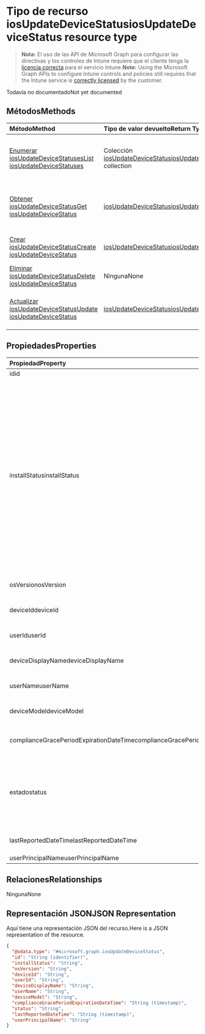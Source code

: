 # <a name="iosupdatedevicestatus-resource-type"></a><span data-ttu-id="285ef-101">Tipo de recurso iosUpdateDeviceStatus</span><span class="sxs-lookup"><span data-stu-id="285ef-101">iosUpdateDeviceStatus resource type</span></span>

> <span data-ttu-id="285ef-102">**Nota:** El uso de las API de Microsoft Graph para configurar las directivas y los controles de Intune requiere que el cliente tenga la [licencia correcta](https://go.microsoft.com/fwlink/?linkid=839381) para el servicio Intune.</span><span class="sxs-lookup"><span data-stu-id="285ef-102">**Note:** Using the Microsoft Graph APIs to configure Intune controls and policies still requires that the Intune service is [correctly licensed](https://go.microsoft.com/fwlink/?linkid=839381) by the customer.</span></span>

<span data-ttu-id="285ef-103">Todavía no documentado</span><span class="sxs-lookup"><span data-stu-id="285ef-103">Not yet documented</span></span>
## <a name="methods"></a><span data-ttu-id="285ef-104">Métodos</span><span class="sxs-lookup"><span data-stu-id="285ef-104">Methods</span></span>
|<span data-ttu-id="285ef-105">Método</span><span class="sxs-lookup"><span data-stu-id="285ef-105">Method</span></span>|<span data-ttu-id="285ef-106">Tipo de valor devuelto</span><span class="sxs-lookup"><span data-stu-id="285ef-106">Return Type</span></span>|<span data-ttu-id="285ef-107">Descripción</span><span class="sxs-lookup"><span data-stu-id="285ef-107">Description</span></span>|
|:---|:---|:---|
|[<span data-ttu-id="285ef-108">Enumerar iosUpdateDeviceStatuses</span><span class="sxs-lookup"><span data-stu-id="285ef-108">List iosUpdateDeviceStatuses</span></span>](../api/intune_deviceconfig_iosupdatedevicestatus_list.md)|<span data-ttu-id="285ef-109">Colección [iosUpdateDeviceStatus](../resources/intune_deviceconfig_iosupdatedevicestatus.md)</span><span class="sxs-lookup"><span data-stu-id="285ef-109">[iosUpdateDeviceStatus](../resources/intune_deviceconfig_iosupdatedevicestatus.md) collection</span></span>|<span data-ttu-id="285ef-110">Enumere las propiedades y las relaciones de los objetos [iosUpdateDeviceStatus](../resources/intune_deviceconfig_iosupdatedevicestatus.md).</span><span class="sxs-lookup"><span data-stu-id="285ef-110">List properties and relationships of the [iosUpdateDeviceStatus](../resources/intune_deviceconfig_iosupdatedevicestatus.md) objects.</span></span>|
|[<span data-ttu-id="285ef-111">Obtener iosUpdateDeviceStatus</span><span class="sxs-lookup"><span data-stu-id="285ef-111">Get iosUpdateDeviceStatus</span></span>](../api/intune_deviceconfig_iosupdatedevicestatus_get.md)|[<span data-ttu-id="285ef-112">iosUpdateDeviceStatus</span><span class="sxs-lookup"><span data-stu-id="285ef-112">iosUpdateDeviceStatus</span></span>](../resources/intune_deviceconfig_iosupdatedevicestatus.md)|<span data-ttu-id="285ef-113">Lea las propiedades y las relaciones del objeto [iosUpdateDeviceStatus](../resources/intune_deviceconfig_iosupdatedevicestatus.md).</span><span class="sxs-lookup"><span data-stu-id="285ef-113">Read properties and relationships of the [iosUpdateDeviceStatus](../resources/intune_deviceconfig_iosupdatedevicestatus.md) object.</span></span>|
|[<span data-ttu-id="285ef-114">Crear iosUpdateDeviceStatus</span><span class="sxs-lookup"><span data-stu-id="285ef-114">Create iosUpdateDeviceStatus</span></span>](../api/intune_deviceconfig_iosupdatedevicestatus_create.md)|[<span data-ttu-id="285ef-115">iosUpdateDeviceStatus</span><span class="sxs-lookup"><span data-stu-id="285ef-115">iosUpdateDeviceStatus</span></span>](../resources/intune_deviceconfig_iosupdatedevicestatus.md)|<span data-ttu-id="285ef-116">Cree un objeto [iosUpdateDeviceStatus](../resources/intune_deviceconfig_iosupdatedevicestatus.md).</span><span class="sxs-lookup"><span data-stu-id="285ef-116">Create a new [iosUpdateDeviceStatus](../resources/intune_deviceconfig_iosupdatedevicestatus.md) object.</span></span>|
|[<span data-ttu-id="285ef-117">Eliminar iosUpdateDeviceStatus</span><span class="sxs-lookup"><span data-stu-id="285ef-117">Delete iosUpdateDeviceStatus</span></span>](../api/intune_deviceconfig_iosupdatedevicestatus_delete.md)|<span data-ttu-id="285ef-118">Ninguna</span><span class="sxs-lookup"><span data-stu-id="285ef-118">None</span></span>|<span data-ttu-id="285ef-119">Elimina un [iosUpdateDeviceStatus](../resources/intune_deviceconfig_iosupdatedevicestatus.md).</span><span class="sxs-lookup"><span data-stu-id="285ef-119">Deletes a [iosUpdateDeviceStatus](../resources/intune_deviceconfig_iosupdatedevicestatus.md).</span></span>|
|[<span data-ttu-id="285ef-120">Actualizar iosUpdateDeviceStatus</span><span class="sxs-lookup"><span data-stu-id="285ef-120">Update iosUpdateDeviceStatus</span></span>](../api/intune_deviceconfig_iosupdatedevicestatus_update.md)|[<span data-ttu-id="285ef-121">iosUpdateDeviceStatus</span><span class="sxs-lookup"><span data-stu-id="285ef-121">iosUpdateDeviceStatus</span></span>](../resources/intune_deviceconfig_iosupdatedevicestatus.md)|<span data-ttu-id="285ef-122">Actualice las propiedades de un objeto [iosUpdateDeviceStatus](../resources/intune_deviceconfig_iosupdatedevicestatus.md).</span><span class="sxs-lookup"><span data-stu-id="285ef-122">Update the properties of a [iosUpdateDeviceStatus](../resources/intune_deviceconfig_iosupdatedevicestatus.md) object.</span></span>|

## <a name="properties"></a><span data-ttu-id="285ef-123">Propiedades</span><span class="sxs-lookup"><span data-stu-id="285ef-123">Properties</span></span>
|<span data-ttu-id="285ef-124">Propiedad</span><span class="sxs-lookup"><span data-stu-id="285ef-124">Property</span></span>|<span data-ttu-id="285ef-125">Tipo</span><span class="sxs-lookup"><span data-stu-id="285ef-125">Type</span></span>|<span data-ttu-id="285ef-126">Descripción</span><span class="sxs-lookup"><span data-stu-id="285ef-126">Description</span></span>|
|:---|:---|:---|
|<span data-ttu-id="285ef-127">id</span><span class="sxs-lookup"><span data-stu-id="285ef-127">id</span></span>|<span data-ttu-id="285ef-128">cadena</span><span class="sxs-lookup"><span data-stu-id="285ef-128">String</span></span>|<span data-ttu-id="285ef-129">Clave de la entidad.</span><span class="sxs-lookup"><span data-stu-id="285ef-129">Key of the entity.</span></span>|
|<span data-ttu-id="285ef-130">installStatus</span><span class="sxs-lookup"><span data-stu-id="285ef-130">installStatus</span></span>|[<span data-ttu-id="285ef-131">iosUpdatesInstallStatus</span><span class="sxs-lookup"><span data-stu-id="285ef-131">iosUpdatesInstallStatus</span></span>](../resources/intune_deviceconfig_iosupdatesinstallstatus.md)|<span data-ttu-id="285ef-132">Estado de la instalación del informe de directiva.</span><span class="sxs-lookup"><span data-stu-id="285ef-132">The installation status of the policy report.</span></span> <span data-ttu-id="285ef-133">Los valores posibles son: `success`, `available`, `idle`, `unknown`, `downloading`, `downloadFailed`, `downloadRequiresComputer`, `downloadInsufficientSpace`, `downloadInsufficientPower`, `downloadInsufficientNetwork`, `installing`, `installInsufficientSpace`, `installInsufficientPower`, `installPhoneCallInProgress`, `installFailed`, `notSupportedOperation`, `sharedDeviceUserLoggedInError`.</span><span class="sxs-lookup"><span data-stu-id="285ef-133">Possible values are: `success`, `available`, `idle`, `unknown`, `downloading`, `downloadFailed`, `downloadRequiresComputer`, `downloadInsufficientSpace`, `downloadInsufficientPower`, `downloadInsufficientNetwork`, `installing`, `installInsufficientSpace`, `installInsufficientPower`, `installPhoneCallInProgress`, `installFailed`, `notSupportedOperation`, `sharedDeviceUserLoggedInError`.</span></span>|
|<span data-ttu-id="285ef-134">osVersion</span><span class="sxs-lookup"><span data-stu-id="285ef-134">osVersion</span></span>|<span data-ttu-id="285ef-135">cadena</span><span class="sxs-lookup"><span data-stu-id="285ef-135">String</span></span>|<span data-ttu-id="285ef-136">La versión del dispositivo que se está notificando.</span><span class="sxs-lookup"><span data-stu-id="285ef-136">The device version that is being reported.</span></span>|
|<span data-ttu-id="285ef-137">deviceId</span><span class="sxs-lookup"><span data-stu-id="285ef-137">deviceId</span></span>|<span data-ttu-id="285ef-138">cadena</span><span class="sxs-lookup"><span data-stu-id="285ef-138">String</span></span>|<span data-ttu-id="285ef-139">El identificador del dispositivo que se está notificando.</span><span class="sxs-lookup"><span data-stu-id="285ef-139">The device id that is being reported.</span></span>|
|<span data-ttu-id="285ef-140">userId</span><span class="sxs-lookup"><span data-stu-id="285ef-140">userId</span></span>|<span data-ttu-id="285ef-141">cadena</span><span class="sxs-lookup"><span data-stu-id="285ef-141">String</span></span>|<span data-ttu-id="285ef-142">El identificador del usuario que se está notificando.</span><span class="sxs-lookup"><span data-stu-id="285ef-142">The User id that is being reported.</span></span>|
|<span data-ttu-id="285ef-143">deviceDisplayName</span><span class="sxs-lookup"><span data-stu-id="285ef-143">deviceDisplayName</span></span>|<span data-ttu-id="285ef-144">cadena</span><span class="sxs-lookup"><span data-stu-id="285ef-144">String</span></span>|<span data-ttu-id="285ef-145">Nombre de dispositivo de DevicePolicyStatus.</span><span class="sxs-lookup"><span data-stu-id="285ef-145">Device name of the DevicePolicyStatus.</span></span>|
|<span data-ttu-id="285ef-146">userName</span><span class="sxs-lookup"><span data-stu-id="285ef-146">userName</span></span>|<span data-ttu-id="285ef-147">cadena</span><span class="sxs-lookup"><span data-stu-id="285ef-147">String</span></span>|<span data-ttu-id="285ef-148">El nombre de usuario que se está notificando</span><span class="sxs-lookup"><span data-stu-id="285ef-148">The User Name that is being reported</span></span>|
|<span data-ttu-id="285ef-149">deviceModel</span><span class="sxs-lookup"><span data-stu-id="285ef-149">deviceModel</span></span>|<span data-ttu-id="285ef-150">cadena</span><span class="sxs-lookup"><span data-stu-id="285ef-150">String</span></span>|<span data-ttu-id="285ef-151">El modelo de dispositivo que se está notificando</span><span class="sxs-lookup"><span data-stu-id="285ef-151">The device model that is being reported</span></span>|
|<span data-ttu-id="285ef-152">complianceGracePeriodExpirationDateTime</span><span class="sxs-lookup"><span data-stu-id="285ef-152">complianceGracePeriodExpirationDateTime</span></span>|<span data-ttu-id="285ef-153">DateTimeOffset</span><span class="sxs-lookup"><span data-stu-id="285ef-153">DateTimeOffset</span></span>|<span data-ttu-id="285ef-154">La fecha y hora en que expira el período de gracia de cumplimiento del dispositivo</span><span class="sxs-lookup"><span data-stu-id="285ef-154">The DateTime when device compliance grace period expires</span></span>|
|<span data-ttu-id="285ef-155">estado</span><span class="sxs-lookup"><span data-stu-id="285ef-155">status</span></span>|[<span data-ttu-id="285ef-156">complianceStatus</span><span class="sxs-lookup"><span data-stu-id="285ef-156">complianceStatus</span></span>](../resources/intune_shared_compliancestatus.md)|<span data-ttu-id="285ef-157">Estado de cumplimiento del informe de directiva.</span><span class="sxs-lookup"><span data-stu-id="285ef-157">Compliance status of the policy report.</span></span> <span data-ttu-id="285ef-158">Los valores posibles son: `unknown`, `notApplicable`, `compliant`, `remediated`, `nonCompliant`, `error`, `conflict` y `notAssigned`.</span><span class="sxs-lookup"><span data-stu-id="285ef-158">Possible values are: `unknown`, `notApplicable`, `compliant`, `remediated`, `nonCompliant`, `error`, `conflict`, `notAssigned`.</span></span>|
|<span data-ttu-id="285ef-159">lastReportedDateTime</span><span class="sxs-lookup"><span data-stu-id="285ef-159">lastReportedDateTime</span></span>|<span data-ttu-id="285ef-160">DateTimeOffset</span><span class="sxs-lookup"><span data-stu-id="285ef-160">DateTimeOffset</span></span>|<span data-ttu-id="285ef-161">Fecha y hora de la última modificación del informe de directiva.</span><span class="sxs-lookup"><span data-stu-id="285ef-161">Last modified date time of the policy report.</span></span>|
|<span data-ttu-id="285ef-162">userPrincipalName</span><span class="sxs-lookup"><span data-stu-id="285ef-162">userPrincipalName</span></span>|<span data-ttu-id="285ef-163">cadena</span><span class="sxs-lookup"><span data-stu-id="285ef-163">String</span></span>|<span data-ttu-id="285ef-164">UserPrincipalName.</span><span class="sxs-lookup"><span data-stu-id="285ef-164">UserPrincipalName.</span></span>|

## <a name="relationships"></a><span data-ttu-id="285ef-165">Relaciones</span><span class="sxs-lookup"><span data-stu-id="285ef-165">Relationships</span></span>
<span data-ttu-id="285ef-166">Ninguna</span><span class="sxs-lookup"><span data-stu-id="285ef-166">None</span></span>
## <a name="json-representation"></a><span data-ttu-id="285ef-167">Representación JSON</span><span class="sxs-lookup"><span data-stu-id="285ef-167">JSON Representation</span></span>
<span data-ttu-id="285ef-168">Aquí tiene una representación JSON del recurso.</span><span class="sxs-lookup"><span data-stu-id="285ef-168">Here is a JSON representation of the resource.</span></span>
<!-- {
  "blockType": "resource",
  "keyProperty": "id",
  "@odata.type": "microsoft.graph.iosUpdateDeviceStatus"
}
-->
``` json
{
  "@odata.type": "#microsoft.graph.iosUpdateDeviceStatus",
  "id": "String (identifier)",
  "installStatus": "String",
  "osVersion": "String",
  "deviceId": "String",
  "userId": "String",
  "deviceDisplayName": "String",
  "userName": "String",
  "deviceModel": "String",
  "complianceGracePeriodExpirationDateTime": "String (timestamp)",
  "status": "String",
  "lastReportedDateTime": "String (timestamp)",
  "userPrincipalName": "String"
}
```



